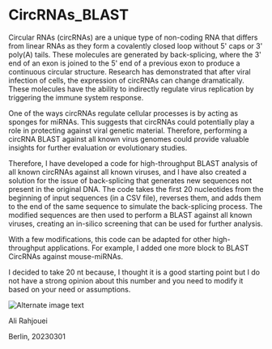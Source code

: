 # CircRNAs_BLAST

Circular RNAs (circRNAs) are a unique type of non-coding RNA that differs from linear RNAs as they form a covalently closed loop without 5' caps or 3' poly(A) tails. These molecules are generated by back-splicing, where the 3' end of an exon is joined to the 5' end of a previous exon to produce a continuous circular structure. Research has demonstrated that after viral infection of cells, the expression of circRNAs can change dramatically. These molecules have the ability to indirectly regulate virus replication by triggering the immune system response.

One of the ways circRNAs regulate cellular processes is by acting as sponges for miRNAs. This suggests that circRNAs could potentially play a role in protecting against viral genetic material. Therefore, performing a circRNA BLAST against all known virus genomes could provide valuable insights for further evaluation or evolutionary studies.

Therefore, I have developed a code for high-throughput BLAST analysis of all known circRNAs against all known viruses, and I have also created a solution for the issue of back-splicing that generates new sequences not present in the original DNA. The code takes the first 20 nucleotides from the beginning of input sequences (in a CSV file), reverses them, and adds them to the end of the same sequence to simulate the back-splicing process. The modified sequences are then used to perform a BLAST against all known viruses, creating an in-silico screening that can be used for further analysis.

With a few modifications, this code can be adapted for other high-throughput applications. For example, I added one more block to BLAST CircRNAs against mouse-miRNAs.

I decided to take 20 nt because, I thought it is a good starting point but I do not have a strong opinion about this number and you need to modify it based on your need or assumptions.


![Alternate image text]()


Ali Rahjouei

Berlin, 20230301
